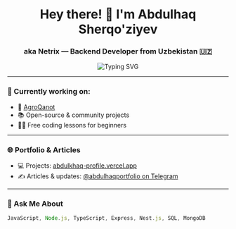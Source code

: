 <h1 align="center">Hey there! 👋 I'm Abdulhaq Sherqo'ziyev</h1>
<h3 align="center">aka Netrix — Backend Developer from Uzbekistan 🇺🇿</h3>

<p align="center">
  <img src="https://readme-typing-svg.herokuapp.com?font=Fira+Code&pause=1000&color=F7A100&center=true&vCenter=true&width=435&lines=Backend+Wizard+%F0%9F%94%A5;Node.js+Ninja+%F0%9F%A7%AC;TypeScript+Advocate+%F0%9F%94%AE;Open+to+collab+on+cool+projects+%F0%9F%92%BB" alt="Typing SVG" />
</p>

---

### 🔭 Currently working on:
- 🚀 [AgroQanot](https://www.agroqanot.uz/)
- 📚 Open-source & community projects
- 👨‍🏫 Free coding lessons for beginners

---

### 🌐 Portfolio & Articles
- 💻 Projects: [abdulkhaq-profile.vercel.app](https://abdulkhaq-profile.vercel.app)
- ✍️ Articles & updates: [@abdulhaqportfolio on Telegram](https://t.me/abdulhaqportfolio)

---

### 💬 Ask Me About
```js
JavaScript, Node.js, TypeScript, Express, Nest.js, SQL, MongoDB
